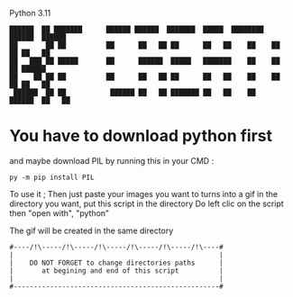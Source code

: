 Python 3.11
```
██████  ██ ███████      ██████ ██████  ███████  █████  ████████  ██████  ██████  
██       ██ ██          ██      ██   ██ ██      ██   ██    ██    ██    ██ ██   ██ 
██   ███ ██ █████       ██      ██████  █████   ███████    ██    ██    ██ ██████  
██    ██ ██ ██          ██      ██   ██ ██      ██   ██    ██    ██    ██ ██   ██ 
 ██████  ██ ██           ██████ ██   ██ ███████ ██   ██    ██     ██████  ██   ██ 
```                                                                                  
                                                                                  

# You have to download python first

and maybe download PIL by running this in your CMD :


```
py -m pip install PIL
```


To use it ; 
Then just paste your images you want to turns into a gif in the directory you want, put this script in the directory
Do left clic on the script then "open with", "python"

The gif will be created in the same directory

```
#----/!\-----/!\-----/!\-----/!\-----/!\-----/!\----#
|                                                   |
|    DO NOT FORGET to change directories paths      |
|       at begining and end of this script          |
|                                                   |
#---------------------------------------------------#
```
